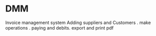 # DMM
Invoice management system
Adding  suppliers and Customers . make operations . paying and debits. export and print pdf 
